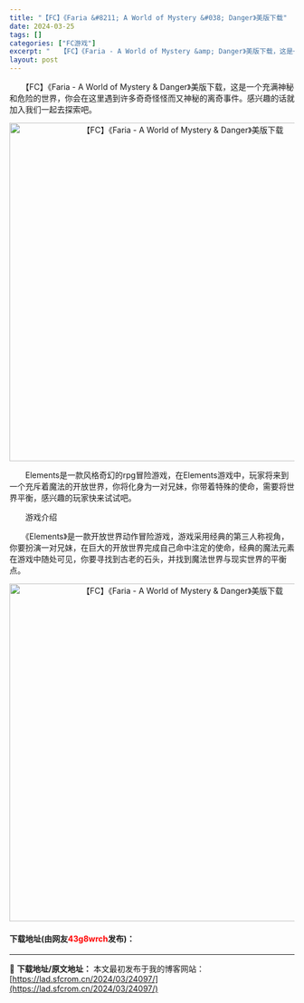 ```yaml
---
title: "【FC】《Faria &#8211; A World of Mystery &#038; Danger》美版下载"
date: 2024-03-25
tags: []
categories: ["FC游戏"]
excerpt: "　　【FC】《Faria - A World of Mystery &amp; Danger》美版下载，这是一个充满神秘和危险的世界，你会在这里遇到许多奇奇怪怪而又神秘的离奇事件。感兴趣的话就加入我们一起去探索吧。 　　Elements是一款风格奇幻的rpg冒险游戏，在Elements游戏中，玩家将&hellip;"
layout: post
---
```


 <p>　　【FC】《Faria - A World of Mystery &amp; Danger》美版下载，这是一个充满神秘和危险的世界，你会在这里遇到许多奇奇怪怪而又神秘的离奇事件。感兴趣的话就加入我们一起去探索吧。</p> <p align="center"><img align="" border="0" src="https://lad.sfcrom.cn/wp-content/uploads/2024/03/20240325_660190b3f389c.png" width="597" alt="【FC】《Faria - A World of Mystery &amp; Danger》美版下载" /></p> <p>　　Elements是一款风格奇幻的rpg冒险游戏，在Elements游戏中，玩家将来到一个充斥着魔法的开放世界，你将化身为一对兄妹，你带着特殊的使命，需要将世界平衡，感兴趣的玩家快来试试吧。</p> <p>　　游戏介绍</p> <p>　　《Elements》是一款开放世界动作冒险游戏，游戏采用经典的第三人称视角，你要扮演一对兄妹，在巨大的开放世界完成自己命中注定的使命，经典的魔法元素在游戏中随处可见，你要寻找到古老的石头，并找到魔法世界与现实世界的平衡点。</p> <p align="center"><img align="" border="0" src="https://lad.sfcrom.cn/wp-content/uploads/2024/03/20240325_660190b5721b5.png" width="596" alt="【FC】《Faria - A World of Mystery &amp; Danger》美版下载" /></p> <p><h4>下载地址(由网友<font color="red">43g8wrch</font>发布)：</h4></p> 

---
📖 **下载地址/原文地址：** 本文最初发布于我的博客网站：[https://lad.sfcrom.cn/2024/03/24097/](https://lad.sfcrom.cn/2024/03/24097/)
